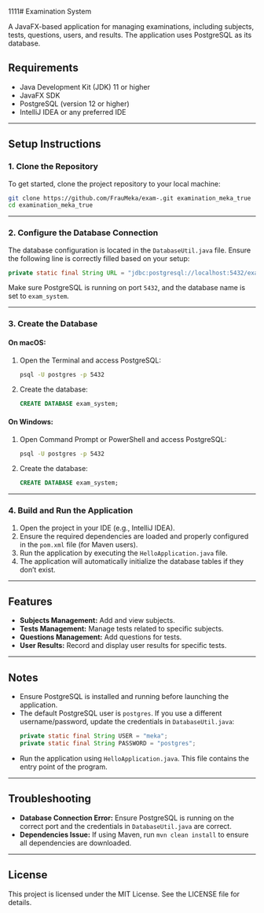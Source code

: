 1111# Examination System

A JavaFX-based application for managing examinations, including subjects, tests, questions, users, and results. The application uses PostgreSQL as its database.

## Requirements
- Java Development Kit (JDK) 11 or higher
- JavaFX SDK
- PostgreSQL (version 12 or higher)
- IntelliJ IDEA or any preferred IDE

---

## Setup Instructions

### 1. Clone the Repository
To get started, clone the project repository to your local machine:

```bash
git clone https://github.com/FrauMeka/exam-.git examination_meka_true
cd examination_meka_true
```

---

### 2. Configure the Database Connection
The database configuration is located in the `DatabaseUtil.java` file. Ensure the following line is correctly filled based on your setup:

```java
private static final String URL = "jdbc:postgresql://localhost:5432/exam_system";
```

Make sure PostgreSQL is running on port `5432`, and the database name is set to `exam_system`.

---

### 3. Create the Database
#### On macOS:
1. Open the Terminal and access PostgreSQL:
   ```bash
   psql -U postgres -p 5432
   ```
2. Create the database:
   ```sql
   CREATE DATABASE exam_system;
   ```

#### On Windows:
1. Open Command Prompt or PowerShell and access PostgreSQL:
   ```bash
   psql -U postgres -p 5432
   ```
2. Create the database:
   ```sql
   CREATE DATABASE exam_system;
   ```

---

### 4. Build and Run the Application
1. Open the project in your IDE (e.g., IntelliJ IDEA).
2. Ensure the required dependencies are loaded and properly configured in the `pom.xml` file (for Maven users).
3. Run the application by executing the `HelloApplication.java` file.
4. The application will automatically initialize the database tables if they don’t exist.

---

## Features
- **Subjects Management:** Add and view subjects.
- **Tests Management:** Manage tests related to specific subjects.
- **Questions Management:** Add questions for tests.
- **User Results:** Record and display user results for specific tests.

---

## Notes
- Ensure PostgreSQL is installed and running before launching the application.
- The default PostgreSQL user is `postgres`. If you use a different username/password, update the credentials in `DatabaseUtil.java`:
  ```java
  private static final String USER = "meka";
  private static final String PASSWORD = "postgres";
  ```
- Run the application using `HelloApplication.java`. This file contains the entry point of the program.

---

## Troubleshooting
- **Database Connection Error:** Ensure PostgreSQL is running on the correct port and the credentials in `DatabaseUtil.java` are correct.
- **Dependencies Issue:** If using Maven, run `mvn clean install` to ensure all dependencies are downloaded.

---

## License
This project is licensed under the MIT License. See the LICENSE file for details.

